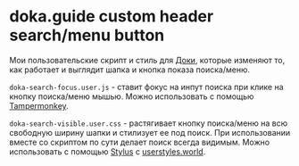 # doka.guide custom header search/menu button 

Мои пользовательские скрипт и стиль для [Доки](https://doka.guide/), которые изменяют то, как работает и выглядит шапка и кнопка показа поиска/меню.

`doka-search-focus.user.js` - ставит фокус на инпут поиска при клике на кнопку поиска/меню мышью. Можно использовать с помощью [Tampermonkey](https://www.tampermonkey.net/).

`doka-search-visible.user.css` - растягивает кнопку поиска/меню на всю свободную ширину шапки и стилизует ее под поиск. При использовании вместе со скриптом по сути делает поиск всегда видимым. Можно использовать с помощью [Stylus](https://add0n.com/stylus.html) с [userstyles.world](https://userstyles.world/style/19187/doka-guide-header-searchmenu-button-width).
